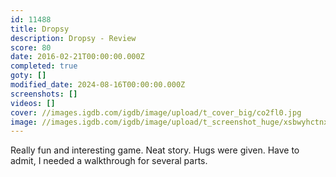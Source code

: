 ```yaml
---
id: 11488
title: Dropsy
description: Dropsy - Review
score: 80
date: 2016-02-21T00:00:00.000Z
completed: true
goty: []
modified_date: 2024-08-16T00:00:00.000Z
screenshots: []
videos: []
cover: //images.igdb.com/igdb/image/upload/t_cover_big/co2fl0.jpg
image: //images.igdb.com/igdb/image/upload/t_screenshot_huge/xsbwyhctnxppixricnuw.jpg
---
```

Really fun and interesting game. Neat story. Hugs were given. Have to admit, I needed a walkthrough for several parts.